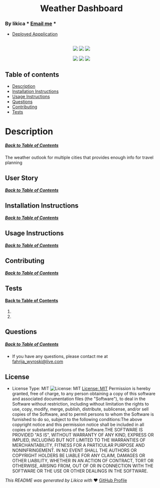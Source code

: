 <h1 align='center'>Weather Dashboard</h1>

### By likica * [Email me](mailto:fahrija_wyroski@live.com) * 
  * [Deployed Appplication](https://www.github.com/likica.io/weather-dashboard) 
<br></br>

<p align="center">
    <img src="https://img.shields.io/github/repo-size/likica/weather-dashboard" />
    <img src="https://img.shields.io/github/issues/likica/weather-dashboard" />
    <img src="https://img.shields.io/github/last-commit/likica/weather-dashboard" >
    </a>
</p>
  
<p align="center">
<img src="https://img.shields.io/badge/-html-green" />
    <img src="https://img.shields.io/badge/Javascript-blue" />
    <img src="https://img.shields.io/badge/-css-pink" />
</p>

 
  ## Table of contents
  * [Description](#Description)
  * [Installation Instructions](#installation-Instructions)
  * [Usage Instructions](#Usage-Instructions)
  * [Questions](#Questions)
  * [Contributing](#Contributing)
  * [Tests](#Tests)
 
  # Description
  ##### [Back to Table of Contents](#Table-of-Contents)
  The weather outlook for multiple cities that provides enough info for travel planning

  ## User Story
  ##### [Back to Table of Contents](#Table-of-Contents)
  

  ## Installation Instructions
  ##### [Back to Table of Contents](#Table-of-Contents)
  

  ## Usage Instructions
  ##### [Back to Table of Contents](#Table-of-Contents)
  

  ## Contributing
  ##### [Back to Table of Contents](#Table-of-Contents)
  

  ## Tests
  #### [Back to Table of Contents](#Table-of-Contents)
  1. 
  2. 

  ## Questions
  ##### [Back to Table of Contents](#Table-of-Contents)
  * If you have any questions, please contact me at fahrija_wyroski@live.com

  ## License 
  * License Type: MIT
    ![License: MIT](https://img.shields.io/badge/License-MIT-green.svg)
    [License: MIT](https://opensource.org/licenses/MIT)
    Permission is hereby granted, free of charge, to any person obtaining a copy of this software and associated documentation files (the "Software"), to deal in the Software without restriction, including without limitation the rights to use, copy, modify, merge, publish, distribute, sublicense, and/or sell copies of the Software, and to permit persons to whom the Software is furnished to do so, subject to the following conditions:The above copyright notice and this permission notice shall be included in all copies or substantial portions of the Software.THE SOFTWARE IS PROVIDED "AS IS", WITHOUT WARRANTY OF ANY KIND, EXPRESS OR IMPLIED, INCLUDING BUT NOT LIMITED TO THE WARRANTIES OF MERCHANTABILITY, FITNESS FOR A PARTICULAR PURPOSE AND NONINFRINGEMENT. IN NO EVENT SHALL THE AUTHORS OR COPYRIGHT HOLDERS BE LIABLE FOR ANY CLAIM, DAMAGES OR OTHER LIABILITY, WHETHER IN AN ACTION OF CONTRACT, TORT OR OTHERWISE, ARISING FROM, OUT OF OR IN CONNECTION WITH THE SOFTWARE OR THE USE OR OTHER DEALINGS IN THE SOFTWARE.


  _This README was generated by Likica with_ ❤️ [GitHub Profile](https://github.com/likica)